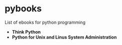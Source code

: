 # pybooks

List of ebooks for python programming

- **Think Python**
- **Python for Unix and Linus System Administration**
